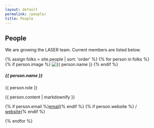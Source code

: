 ```yaml
---
layout: default
permalink: /people/
title: People
---
```


<div class="col-12 col-lg-10">
  <h2>People</h2>
  <p>We are growing the LASER team. Current members are listed below.</p>

  <div class="row g-4">
    {% assign folks = site.people | sort: 'order' %}
    {% for person in folks %}
      <div class="col-12 col-md-6">
        <div class="card h-100">
          {% if person.image %}
            <img src="{{ person.image | relative_url }}" class="card-img-top" alt="{{ person.name }}"/>
          {% endif %}
          <div class="card-body">
            <h5 class="card-title">{{ person.name }}</h5>
            <p class="card-text">{{ person.role }}</p>
            <p class="card-text">{{ person.content | markdownify }}</p>
            <p class="card-text">
              {% if person.email %}<a href="mailto:{{ person.email }}">email</a>{% endif %}
              {% if person.website %} / <a href="{{ person.website }}">website</a>{% endif %}
            </p>
          </div>
        </div>
      </div>
    {% endfor %}
  </div>
</div>
